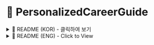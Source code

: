 # 🚀 PersonalizedCareerGuide

<details>
  <summary>📌 README (KOR) - 클릭하여 보기</summary>

## 📌 Service Overview

### 🔥 서비스 개발 배경
> **📢 바쁘다 바빠 취준생을 위한 AI Agent!**  

고학년이 되면서 취업 준비에 뛰어든 친구들이 많아졌는데요. 이에 따라 취업 준비에 실질적인 도움이 되는 서비스를 고민하게 되었습니다.  
친구들에게 **LLM을 활용한 취업 준비의 불편함**을 조사한 결과, 다음과 같은 페인 포인트를 발견하였습니다.  

- 원하는 결과를 얻기 위해 **직접 훈련시키는 과정이 번거로움**
- **프롬프트 작성 방법을 모름**
- **트렌드 반영 여부에 대한 의문**
- **개인화된 답변 부족**

이러한 문제를 해결하기 위해 다음과 같은 기능을 갖춘 서비스를 기획하였습니다.  

1. 직무를 입력하면 해당 직무의 **채용 공고 생성**
2. 채용 공고를 바탕으로 **필요한 역량 추출**
3. 해당 역량을 어필할 수 있도록 **자소서 글감 구성**
4. 활동 기반 면접과 지식 기반 면접을 모두 준비할 수 있도록 **예상 질문 생성**

이 프로세스를 **자동화하여**, 사용자가 **번거로운 과정 없이** 실질적인 도움을 받을 수 있도록 설계하였습니다.  

***

## 🔍 Methodology

### 🏆 01. Prompt Engineering
LLM을 활용하기 위해 효과적인 프롬프트를 설계하는 과정이 중요합니다.  
이에 따라 **Zero-shot, One-shot, Few-shot 프롬프팅 기법**을 실험하고 최적의 프롬프트를 선정하였습니다.

### 📚 02. RAG (Retrieval-Augmented Generation)
RAG를 활용하여 LLM이 **실제 채용 공고 데이터를 기반으로 보다 정확한 응답을 생성**하도록 설계하였습니다.  
RAG의 핵심 단계는 다음과 같습니다.

1️⃣ **Retrieval**: 사용자의 입력을 바탕으로 관련 정보를 검색  
2️⃣ **Augmentation**: 검색된 문서를 필터링하여 가장 관련성이 높은 데이터 제공  
3️⃣ **Generation**: LLM이 최적화된 결과를 생성  

이를 통해 **신뢰성 있는 정보를 기반으로 한 답변을 생성**할 수 있도록 구현하였습니다.

### 🔍 03. Query Expansion
**Query Expansion 기법**을 활용하여 검색 성능을 개선하였습니다.  
직무와 회사명을 입력하면 **가상의 채용 공고를 생성한 후, 이 공고 텍스트를 활용해 유사 공고를 검색**하는 방식으로 진행됩니다.  
이를 통해 검색의 **정확성과 확장성을 높였습니다.**  

***

## 🛠 Implementation

### 🔗 01. API 및 데이터
- **OpenAI API**: `gpt-4o-mini` 모델을 사용하여 프롬프트 기반의 답변을 생성  
- **딥서치 뉴스 API**: 최신 트렌드를 반영한 면접 질문을 생성하기 위해 국내 뉴스 기사 수집  
- **채용 공고 DB**: 네이버, 토스, 카카오 등의 채용 페이지를 크롤링하여 421건의 채용 공고 데이터를 확보  
- **자기소개서 DB**: 다양한 자기소개서 데이터를 수집하여 5개 카테고리로 분류  
  - [동기/포부], [성장/가치관], [역량/경험], [협업/성과], [기업/아이디어]

### 📑 02. 공고 생성 및 유사도 계산
- 채용 공고가 기존 DB에 존재하지 않는 경우, `gpt-4o-mini` 모델을 활용하여 **가상의 채용 공고 생성**
- 이때 가상의 채용 공고를 생성하는 이유는 사용자가 입력한 직무 + 회사명만으로는 RAG를 위한 유의미한 검색이 불가능하기 때문
- 기존 DB의 공고와 **코사인 유사도 계산**을 통해 관련성이 높은 공고 선별  

### 🎯 03. 필요 역량 파악
- 생성된 공고와 유사 공고 데이터를 기반으로 **기술적 역량과 비기술적 역량 도출**  

### 📝 04. 자기소개서 글감 구성
- 사용자의 활동과 직무 필요 역량을 기반으로 **자기소개서 글감 생성**  
- RAG 방식을 활용하여 **데이터 기반의 맞춤형 내용 제공**  

### 🎤 05. 예상 면접 질문 생성
✅ **활동 기반 면접 질문** - 사용자의 **자기소개서 글감을 기반으로 예상 질문 생성**  
✅ **지식 기반 면접 질문** - 뉴스 트렌드 질문 & 단순 기술 질문  

</details>

<details>
  <summary>📌 README (ENG) - Click to View</summary>

## 📌 Service Overview

### 🔥 Background of Service Development
> **📢 An AI Agent for Busy Job Seekers!**  

As students reach their senior years, many start preparing for employment.  
We wanted to develop a service that provides **practical assistance in job preparation**.  
Through research on **the difficulties of using LLMs for job preparation**, we identified the following pain points:  

- **The process of training the model to get desired results is cumbersome**
- **Users lack knowledge on how to craft effective prompts**
- **Uncertainty about whether responses reflect industry trends**
- **Lack of personalized answers**

To address these issues, we designed a service with the following features:  

1. **Generate job postings** based on user-input job roles  
2. **Extract required competencies** from job postings  
3. **Compose resume (CV) content** to highlight key competencies  
4. **Generate expected interview questions** for both behavioral and technical interviews  

This process is **fully automated** to minimize complexity and maximize practical support for job seekers.  

***

## 🔍 Methodology

### 🏆 01. Prompt Engineering
We experimented with **Zero-shot, One-shot, and Few-shot prompting techniques** to determine the best approach.

### 📚 02. RAG (Retrieval-Augmented Generation)
We implemented RAG to allow the LLM to **generate responses based on real job postings** for higher accuracy.  

1️⃣ **Retrieval** - Searches for relevant information based on user input  
2️⃣ **Augmentation** - Filters and provides the most relevant data  
3️⃣ **Generation** - Produces optimized results with the LLM  

### 🔍 03. Query Expansion
We applied **Query Expansion techniques** to improve search performance.  
When users enter a job role and company name, the system **creates a synthetic job posting**,  
which is then used to search for similar real postings.  

***

## 🛠 Implementation

### 🔗 01. API & Data Sources
- **OpenAI API**, **DeepSearch News API**, **Job Posting Database**, **Resume (CV) Database**

### 📑 02. Job Posting Generation & Similarity Calculation
- **Cosine similarity calculations** are used to rank the most relevant job postings  

### 🎯 03. Identifying Required Skills
- Extracting **technical and non-technical competencies**  

### 📝 04. Resume (CV) Content Generation
- **Personalized resume content** based on **user experience and required competencies**  

### 🎤 05. Expected Interview Questions
✅ **Behavioral-Based Questions**  
✅ **Knowledge-Based Questions** - Industry Trends & Technical Basics  

</details>
